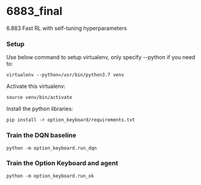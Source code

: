 # 6883_final
6.883 Fast RL with self-tuning hyperparameters

### Setup
Use below command to setup virtualenv, only specify --python if you need to:
```
virtualenv --python=/usr/bin/python3.7 venv
```

Activate this virtualenv:
```
source venv/bin/activate
```

Install the python libraries:
```
pip install -r option_keyboard/requirements.txt
```

### Train the DQN baseline
```
python -m option_keyboard.run_dqn
```

### Train the Option Keyboard and agent
```
python -m option_keyboard.run_ok
```
